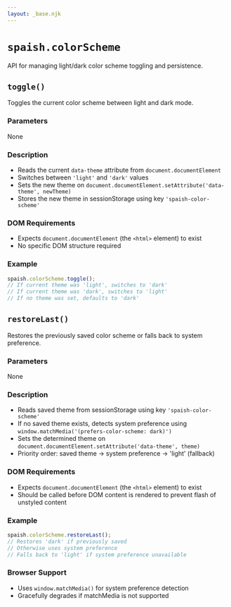 ```yaml
---
layout: _base.njk
---
```


# `spaish.colorScheme`

API for managing light/dark color scheme toggling and persistence.

## `toggle()`

Toggles the current color scheme between light and dark mode.

### Parameters
None

### Description
- Reads the current `data-theme` attribute from `document.documentElement`
- Switches between `'light'` and `'dark'` values
- Sets the new theme on `document.documentElement.setAttribute('data-theme', newTheme)`
- Stores the new theme in sessionStorage using key `'spaish-color-scheme'`

### DOM Requirements
- Expects `document.documentElement` (the `<html>` element) to exist
- No specific DOM structure required

### Example
```javascript
spaish.colorScheme.toggle();
// If current theme was 'light', switches to 'dark'
// If current theme was 'dark', switches to 'light'
// If no theme was set, defaults to 'dark'
```

## `restoreLast()`

Restores the previously saved color scheme or falls back to system preference.

### Parameters
None

### Description
- Reads saved theme from sessionStorage using key `'spaish-color-scheme'`
- If no saved theme exists, detects system preference using `window.matchMedia('(prefers-color-scheme: dark)')`
- Sets the determined theme on `document.documentElement.setAttribute('data-theme', theme)`
- Priority order: saved theme → system preference → 'light' (fallback)

### DOM Requirements
- Expects `document.documentElement` (the `<html>` element) to exist
- Should be called before DOM content is rendered to prevent flash of unstyled content

### Example
```javascript
spaish.colorScheme.restoreLast();
// Restores 'dark' if previously saved
// Otherwise uses system preference
// Falls back to 'light' if system preference unavailable
```

### Browser Support
- Uses `window.matchMedia()` for system preference detection
- Gracefully degrades if matchMedia is not supported